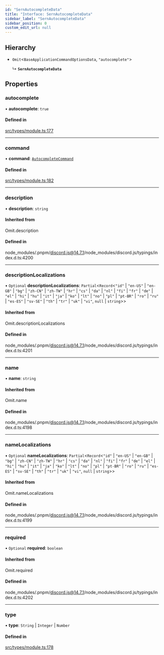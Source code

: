 ```yaml
---
id: "SernAutocompleteData"
title: "Interface: SernAutocompleteData"
sidebar_label: "SernAutocompleteData"
sidebar_position: 0
custom_edit_url: null
---
```


## Hierarchy

- `Omit`<`BaseApplicationCommandOptionsData`, ``"autocomplete"``\>

  ↳ **`SernAutocompleteData`**

## Properties

### autocomplete

• **autocomplete**: ``true``

#### Defined in

[src/types/module.ts:177](https://github.com/sern-handler/handler/blob/404a8c7/src/types/module.ts#L177)

___

### command

• **command**: [`AutocompleteCommand`](AutocompleteCommand.md)

#### Defined in

[src/types/module.ts:182](https://github.com/sern-handler/handler/blob/404a8c7/src/types/module.ts#L182)

___

### description

• **description**: `string`

#### Inherited from

Omit.description

#### Defined in

node_modules/.pnpm/discord.js@14.7.1/node_modules/discord.js/typings/index.d.ts:4200

___

### descriptionLocalizations

• `Optional` **descriptionLocalizations**: `Partial`<`Record`<``"id"`` \| ``"en-US"`` \| ``"en-GB"`` \| ``"bg"`` \| ``"zh-CN"`` \| ``"zh-TW"`` \| ``"hr"`` \| ``"cs"`` \| ``"da"`` \| ``"nl"`` \| ``"fi"`` \| ``"fr"`` \| ``"de"`` \| ``"el"`` \| ``"hi"`` \| ``"hu"`` \| ``"it"`` \| ``"ja"`` \| ``"ko"`` \| ``"lt"`` \| ``"no"`` \| ``"pl"`` \| ``"pt-BR"`` \| ``"ro"`` \| ``"ru"`` \| ``"es-ES"`` \| ``"sv-SE"`` \| ``"th"`` \| ``"tr"`` \| ``"uk"`` \| ``"vi"``, ``null`` \| `string`\>\>

#### Inherited from

Omit.descriptionLocalizations

#### Defined in

node_modules/.pnpm/discord.js@14.7.1/node_modules/discord.js/typings/index.d.ts:4201

___

### name

• **name**: `string`

#### Inherited from

Omit.name

#### Defined in

node_modules/.pnpm/discord.js@14.7.1/node_modules/discord.js/typings/index.d.ts:4198

___

### nameLocalizations

• `Optional` **nameLocalizations**: `Partial`<`Record`<``"id"`` \| ``"en-US"`` \| ``"en-GB"`` \| ``"bg"`` \| ``"zh-CN"`` \| ``"zh-TW"`` \| ``"hr"`` \| ``"cs"`` \| ``"da"`` \| ``"nl"`` \| ``"fi"`` \| ``"fr"`` \| ``"de"`` \| ``"el"`` \| ``"hi"`` \| ``"hu"`` \| ``"it"`` \| ``"ja"`` \| ``"ko"`` \| ``"lt"`` \| ``"no"`` \| ``"pl"`` \| ``"pt-BR"`` \| ``"ro"`` \| ``"ru"`` \| ``"es-ES"`` \| ``"sv-SE"`` \| ``"th"`` \| ``"tr"`` \| ``"uk"`` \| ``"vi"``, ``null`` \| `string`\>\>

#### Inherited from

Omit.nameLocalizations

#### Defined in

node_modules/.pnpm/discord.js@14.7.1/node_modules/discord.js/typings/index.d.ts:4199

___

### required

• `Optional` **required**: `boolean`

#### Inherited from

Omit.required

#### Defined in

node_modules/.pnpm/discord.js@14.7.1/node_modules/discord.js/typings/index.d.ts:4202

___

### type

• **type**: `String` \| `Integer` \| `Number`

#### Defined in

[src/types/module.ts:178](https://github.com/sern-handler/handler/blob/404a8c7/src/types/module.ts#L178)

